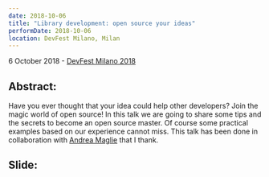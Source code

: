```yaml
---
date: 2018-10-06
title: "Library development: open source your ideas"
performDate: 2018-10-06
location: DevFest Milano, Milan
---
```


6 October 2018 - [DevFest Milano 2018](https://devfestmilano18.firebaseapp.com/schedule?sessionId=library_development_open_source_your_ideas)

## Abstract:
Have you ever thought that your idea could help other developers? Join the magic world of open source! In this talk we are going to share some tips and the secrets to become an open source master. Of course some practical examples based on our experience cannot miss. This talk has been done in collaboration with [Andrea Maglie](http://www.linkedin.com/in/andreamaglie/) that I thank.

## Slide:
<script async class="speakerdeck-embed" data-id="cd408bddaee04f24a2895bc61786ae2a" data-ratio="1.77777777777778" src="//speakerdeck.com/assets/embed.js"></script>